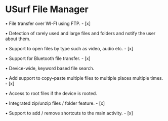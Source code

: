 # USurf File Manager

• File transfer over WI-FI using FTP. - [x]

• Detection of rarely used and large files and folders and notify the user about them.

• Support to open files by type such as video, audio etc. - [x]

• Support for Bluetooth file transfer. - [x]

• Device-wide, keyword based file search.

• Add support to copy–paste multiple files to multiple places multiple times. - [x]

• Access to root files if the device is rooted.

• Integrated zip/unzip files / folder feature. - [x]

• Support to add / remove shortcuts to the main activity. - [x]
